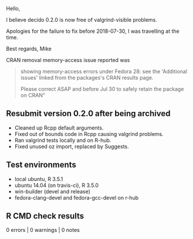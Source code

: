 Hello, 

I believe decido 0.2.0 is now free of valgrind-visible problems. 

Apologies for the failure to fix before 2018-07-30, I was travelling at the time. 

Best regards, Mike

CRAN removal memory-access issue reported was

> showing memory-access errors under Fedora 28: see the
> 'Additional issues' linked from the packages's CRAN results page.
>
> Please correct ASAP and before Jul 30 to safely retain the package on CRAN"

## Resubmit version 0.2.0 after being archived

* Cleaned up Rcpp default arguments. 
* Fixed out of bounds code in Rcpp causing valgrind problems. 
* Ran valgrind tests locally and on R-hub. 
* Fixed unused oz import, replaced by Suggests. 

## Test environments

* local ubuntu, R 3.5.1
* ubuntu 14.04 (on travis-ci), R 3.5.0
* win-builder (devel and release)
* fedora-clang-devel and fedora-gcc-devel on r-hub

## R CMD check results

0 errors | 0 warnings | 0 notes


